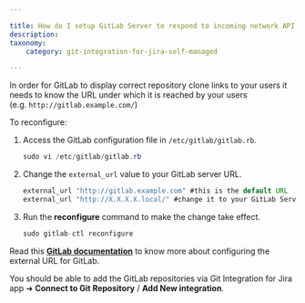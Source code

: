```yaml
---

title: How do I setup GitLab Server to respond to incoming network API calls?
description:
taxonomy:
    category: git-integration-for-jira-self-managed

---
```

In order for GitLab to display correct repository clone links to your users it needs to know the URL under which it is reached by your users (e.g. `http://gitlab.example.com/`)

To reconfigure:

1.  Access the GitLab configuration file in `/etc/gitlab/gitlab.rb`. 

    ```java
    sudo vi /etc/gitlab/gitlab.rb
    ```

2.  Change the `external_url` value to your GitLab server URL. 

    ```java
    external_url "http://gitlab.example.com" #this is the default URL
    external_url "http://X.X.X.X.local/" #change it to your GitLab Server URL
    ```

3.  Run the **reconfigure** command to make the change take effect. 

    ```java
    sudo gitlab-ctl reconfigure
    ```



Read this [**GitLab documentation**](https://docs.gitlab.com/omnibus/settings/configuration.html#configuring-the-external-url-for-gitlab) to know more about configuring the external URL for GitLab.

You should be able to add the GitLab repositories via Git Integration for Jira app ➜ **Connect to Git Repository** / **Add New integration**.

